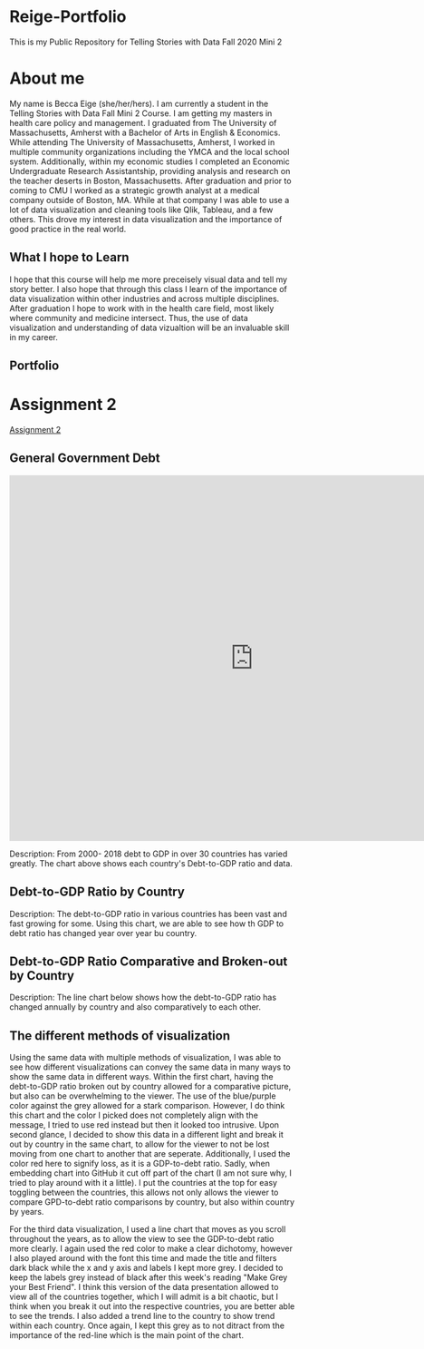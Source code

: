 # Reige-Portfolio
This is my Public Repository for Telling Stories with Data Fall 2020 Mini 2


# About me 
My name is Becca Eige (she/her/hers). I am currently a student in the Telling Stories with Data Fall Mini 2 Course. I am getting my masters in health care policy and management. I graduated from The University of Massachusetts, Amherst with a Bachelor of Arts in English & Economics. While attending The University of Massachusetts, Amherst, I worked in multiple community organizations including the YMCA and the local school system. Additionally, within my economic studies I completed an Economic Undergraduate Research Assistantship, providing analysis and research on the teacher deserts in Boston, Massachusetts. After graduation and prior to coming to CMU I worked as a strategic growth analyst at a medical company outside of Boston, MA. While at that company I was able to use a lot of data visualization and cleaning tools like Qlik, Tableau, and a few others. This drove my interest in data visualization and the importance of good practice in the real world. 

## What I hope to Learn
I hope that this course will help me more preceisely visual data and tell my story better. I also hope that through this class I learn of the importance of data visualization within other industries and across multiple disciplines. After graduation I hope to work with in the health care field, most likely where community and medicine intersect. Thus, the use of data visualization and understanding of data vizualtion will be an invaluable skill in my career. 

## Portfolio


# Assignment 2
[Assignment 2](/Reige.md)
## General Government Debt 

<iframe src="https://data.oecd.org/chart/69H7" width="860" height="645" style="border: 0" mozallowfullscreen="true" webkitallowfullscreen="true" allowfullscreen="true"><a href="https://data.oecd.org/chart/69H7" target="_blank">OECD Chart: General government debt, Total, % of GDP, Annual, 2015</a></iframe>

<div class="flourish-embed flourish-chart" data-src="visualisation/4282710"><script src="https://public.flourish.studio/resources/embed.js"></script></div>

Description: From 2000- 2018 debt to GDP in over 30 countries has varied greatly. The chart above shows each country's Debt-to-GDP ratio and data. 

## Debt-to-GDP Ratio by Country 

<div class="flourish-embed flourish-chart" data-src="visualisation/4283098"><script src="https://public.flourish.studio/resources/embed.js"></script></div>

Description: The debt-to-GDP ratio in various countries has been vast and fast growing for some. Using this chart, we are able to see how th GDP to debt ratio has changed year over year bu country. 

## Debt-to-GDP Ratio Comparative and Broken-out by Country 

<div class="flourish-embed flourish-scatter" data-src="visualisation/4283401"><script src="https://public.flourish.studio/resources/embed.js"></script></div>

Description: The line chart below shows how the debt-to-GDP ratio has changed annually by country and also comparatively to each other.

## The different methods of visualization 
Using the same data with multiple methods of visualization, I was able to see how different visualizations can convey the same data in many ways to show the same data in different ways. Within the first chart, having the debt-to-GDP ratio broken out by country allowed for a comparative picture, but also can be overwhelming to the viewer. The use of the blue/purple color against the grey allowed for a stark comparison. However, I do think this chart and the color I picked does not completely align with the message, I tried to use red instead but then it looked too intrusive. Upon second glance, I decided to show this data in a different light and break it out by country in the same chart, to allow for the viewer to not be lost moving from one chart to another that are seperate. Additionally, I used the color red here to signify loss, as it is a GDP-to-debt ratio. Sadly, when embedding chart into GitHub it cut off part of the chart (I am not sure why, I tried to play around with it a little). I put the countries at the top for easy toggling between the countries, this allows not only allows the viewer to compare GPD-to-debt ratio comparisons by country, but also within country by years. 

For the third data visualization, I used a line chart that moves as you scroll throughout the years, as to allow the view to see the GDP-to-debt ratio more clearly. I again used the red color to make a clear dichotomy, however I also played around with the font this time and made the title and filters dark black while the x and y axis and labels I kept more grey. I decided to keep the labels grey instead of black after this week's reading "Make Grey your Best Friend". I think this version of the data presentation allowed to view all of the countries together, which I will admit is a bit chaotic, but I think when you break it out into the respective countries, you are better able to see the trends. I also added a trend line to the country to show trend within each country. Once again, I kept this grey as to not ditract from the importance of the red-line which is the main point of the chart. 

